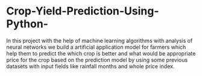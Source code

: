 # Crop-Yield-Prediction-Using-Python-

In this project with the help of machine learning algorithms with analysis of neural networks we build a artificial application model for farmers which help them to predict the which crop is better and what would be appropriate price for the crop based on the prediction model by using some previous datasets with input fields like rainfall months and whole price index.
